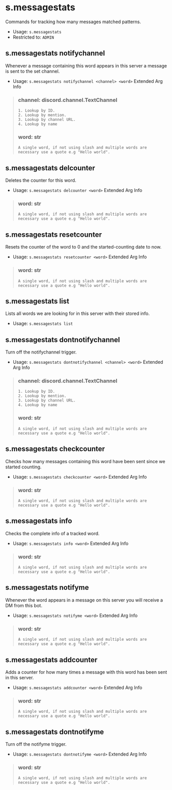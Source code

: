 # s.messagestats
Commands for tracking how many messages matched patterns.<br/>
 - Usage: `s.messagestats`
 - Restricted to: `ADMIN`
## s.messagestats notifychannel
Whenever a message containing this word appears in this server a message is sent to the set channel.<br/>
 - Usage: `s.messagestats notifychannel <channel> <word>`
Extended Arg Info
> ### channel: discord.channel.TextChannel
> 
> 
>     1. Lookup by ID.
>     2. Lookup by mention.
>     3. Lookup by channel URL.
>     4. Lookup by name
> 
>     
> ### word: str
> ```
> A single word, if not using slash and multiple words are necessary use a quote e.g "Hello world".
> ```
## s.messagestats delcounter
Deletes the counter for this word.<br/>
 - Usage: `s.messagestats delcounter <word>`
Extended Arg Info
> ### word: str
> ```
> A single word, if not using slash and multiple words are necessary use a quote e.g "Hello world".
> ```
## s.messagestats resetcounter
Resets the counter of the word to 0 and the started-counting date to now.<br/>
 - Usage: `s.messagestats resetcounter <word>`
Extended Arg Info
> ### word: str
> ```
> A single word, if not using slash and multiple words are necessary use a quote e.g "Hello world".
> ```
## s.messagestats list
Lists all words we are looking for in this server with their stored info.<br/>
 - Usage: `s.messagestats list`
## s.messagestats dontnotifychannel
Turn off the notifychannel trigger.<br/>
 - Usage: `s.messagestats dontnotifychannel <channel> <word>`
Extended Arg Info
> ### channel: discord.channel.TextChannel
> 
> 
>     1. Lookup by ID.
>     2. Lookup by mention.
>     3. Lookup by channel URL.
>     4. Lookup by name
> 
>     
> ### word: str
> ```
> A single word, if not using slash and multiple words are necessary use a quote e.g "Hello world".
> ```
## s.messagestats checkcounter
Checks how many messages containing this word have been sent since we started counting.<br/>
 - Usage: `s.messagestats checkcounter <word>`
Extended Arg Info
> ### word: str
> ```
> A single word, if not using slash and multiple words are necessary use a quote e.g "Hello world".
> ```
## s.messagestats info
Checks the complete info of a tracked word.<br/>
 - Usage: `s.messagestats info <word>`
Extended Arg Info
> ### word: str
> ```
> A single word, if not using slash and multiple words are necessary use a quote e.g "Hello world".
> ```
## s.messagestats notifyme
Whenever the word appears in a message on this server you will receive a DM from this bot.<br/>
 - Usage: `s.messagestats notifyme <word>`
Extended Arg Info
> ### word: str
> ```
> A single word, if not using slash and multiple words are necessary use a quote e.g "Hello world".
> ```
## s.messagestats addcounter
Adds a counter for how many times a message with this word has been sent in this server.<br/>
 - Usage: `s.messagestats addcounter <word>`
Extended Arg Info
> ### word: str
> ```
> A single word, if not using slash and multiple words are necessary use a quote e.g "Hello world".
> ```
## s.messagestats dontnotifyme
Turn off the notifyme trigger.<br/>
 - Usage: `s.messagestats dontnotifyme <word>`
Extended Arg Info
> ### word: str
> ```
> A single word, if not using slash and multiple words are necessary use a quote e.g "Hello world".
> ```
